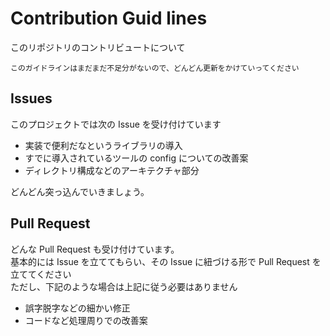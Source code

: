 # Contribution Guid lines

このリポジトリのコントリビュートについて

```
このガイドラインはまだまだ不足分がないので、どんどん更新をかけていってください
```

## Issues

このプロジェクトでは次の Issue を受け付けています

- 実装で便利だなというライブラリの導入
- すでに導入されているツールの config についての改善案
- ディレクトリ構成などのアーキテクチャ部分

どんどん突っ込んでいきましょう。

## Pull Request

どんな Pull Request も受け付けています。  
基本的には Issue を立ててもらい、その Issue に紐づける形で Pull Request を立ててください  
ただし、下記のような場合は上記に従う必要はありません

- 誤字脱字などの細かい修正
- コードなど処理周りでの改善案

